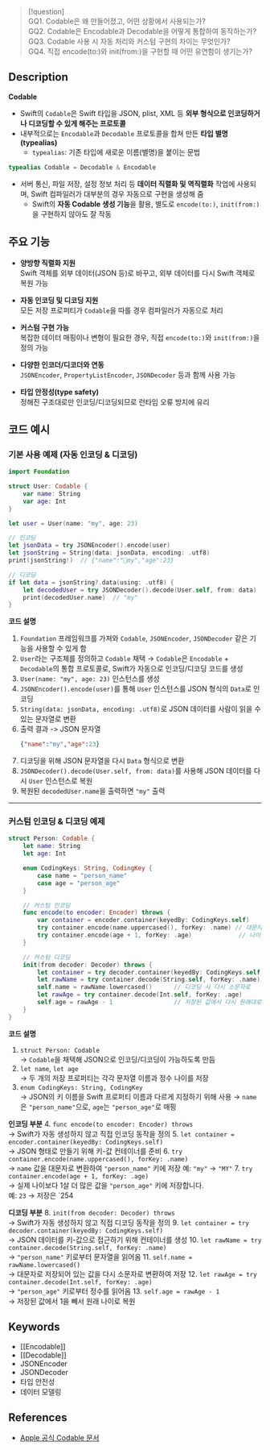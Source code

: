 
> [!question]  
> GQ1. Codable은 왜 만들어졌고, 어떤 상황에서 사용되는가?  
> GQ2. Codable은 Encodable과 Decodable을 어떻게 통합하여 동작하는가?  
> GQ3. Codable 사용 시 자동 처리와 커스텀 구현의 차이는 무엇인가?  
> GQ4. 직접 encode(to:)와 init(from:)을 구현할 때 어떤 유연함이 생기는가?

## Description
**Codable**
- Swift의 `Codable`은 Swift 타입을 JSON, plist, XML 등 **외부 형식으로 인코딩하거나 디코딩할 수 있게 해주는 프로토콜**
- 내부적으로는 `Encodable`과 `Decodable` 프로토콜을 합쳐 만든 **타입 별명(typealias)**
	- `typealias`: 기존 타입에 새로운 이름(별명)을 붙이는 문법
```swift
typealias Codable = Decodable & Encodable
```

- 서버 통신, 파일 저장, 설정 정보 처리 등 **데이터 직렬화 및 역직렬화** 작업에 사용되며, Swift 컴파일러가 대부분의 경우 자동으로 구현을 생성해 줌
	- Swift의 **자동 Codable 생성 기능**을 활용, 별도로 `encode(to:)`, `init(from:)`을 구현하지 않아도 잘 작동

## 주요 기능
- **양방향 직렬화 지원**  
    Swift 객체를 외부 데이터(JSON 등)로 바꾸고, 외부 데이터를 다시 Swift 객체로 복원 가능
    
- **자동 인코딩 및 디코딩 지원**  
    모든 저장 프로퍼티가 `Codable`을 따를 경우 컴파일러가 자동으로 처리
    
- **커스텀 구현 가능**  
    복잡한 데이터 매핑이나 변형이 필요한 경우, 직접 `encode(to:)`와 `init(from:)`을 정의 가능
    
- **다양한 인코더/디코더와 연동**  
    `JSONEncoder`, `PropertyListEncoder`, `JSONDecoder` 등과 함께 사용 가능
    
- **타입 안정성(type safety)**  
    정해진 구조대로만 인코딩/디코딩되므로 런타임 오류 방지에 유리

## 코드 예시
### 기본 사용 예제 (자동 인코딩 & 디코딩)

```swift
import Foundation

struct User: Codable {
    var name: String
    var age: Int
}

let user = User(name: "my", age: 23)

// 인코딩
let jsonData = try JSONEncoder().encode(user)
let jsonString = String(data: jsonData, encoding: .utf8)
print(jsonString!)  // {"name":"my","age":23}

// 디코딩
if let data = jsonString?.data(using: .utf8) {
    let decodedUser = try JSONDecoder().decode(User.self, from: data)
    print(decodedUser.name)  // "my"
}
```

**코드 설명**
1. `Foundation` 프레임워크를 가져와 `Codable`, `JSONEncoder`, `JSONDecoder` 같은 기능을 사용할 수 있게 함
2. `User`라는 구조체를 정의하고 `Codable` 채택
    → `Codable`은 `Encodable` + `Decodable`의 통합 프로토콜로, Swift가 자동으로 인코딩/디코딩 코드를 생성
3. `User(name: "my", age: 23)` 인스턴스를 생성
4. `JSONEncoder().encode(user)`를 통해 `User` 인스턴스를 JSON 형식의 `Data`로 인코딩
5. `String(data: jsonData, encoding: .utf8)`로 JSON 데이터를 사람이 읽을 수 있는 문자열로 변환
6. 출력 결과 -> JSON 문자열
    ```Json
    {"name":"my","age":23}
    ```
7. 디코딩을 위해 JSON 문자열을 다시 `Data` 형식으로 변환
8. `JSONDecoder().decode(User.self, from: data)`를 사용해 JSON 데이터를 다시 `User` 인스턴스로 복원
9. 복원된 `decodedUser.name`을 출력하면 `"my"` 출력

---

### 커스텀 인코딩 & 디코딩 예제

```swift
struct Person: Codable {
    let name: String
    let age: Int

    enum CodingKeys: String, CodingKey {
        case name = "person_name"
        case age = "person_age"
    }

    // 커스텀 인코딩
    func encode(to encoder: Encoder) throws {
        var container = encoder.container(keyedBy: CodingKeys.self)
        try container.encode(name.uppercased(), forKey: .name) // 대문자로 인코딩
        try container.encode(age + 1, forKey: .age)             // 나이를 1살 더해서 저장
    }

    // 커스텀 디코딩
    init(from decoder: Decoder) throws {
        let container = try decoder.container(keyedBy: CodingKeys.self)
        let rawName = try container.decode(String.self, forKey: .name)
        self.name = rawName.lowercased()      // 디코딩 시 다시 소문자로
        let rawAge = try container.decode(Int.self, forKey: .age)
        self.age = rawAge - 1                 // 저장된 값에서 다시 원래대로
    }
}
```

**코드 설명**
1. `struct Person: Codable`  
    → `Codable`을 채택해 JSON으로 인코딩/디코딩이 가능하도록 만듬
2. `let name`, `let age`  
    → 두 개의 저장 프로퍼티는 각각 문자열 이름과 정수 나이를 저장
3. `enum CodingKeys: String, CodingKey`  
    → JSON의 키 이름을 Swift 프로퍼티 이름과 다르게 지정하기 위해 사용
    → `name`은 `"person_name"`으로, `age`는 `"person_age"`로 매핑

**인코딩 부분**
4. `func encode(to encoder: Encoder) throws`  
    → Swift가 자동 생성하지 않고 직접 인코딩 동작을 정의
5. `let container = encoder.container(keyedBy: CodingKeys.self)`  
    → JSON 형태로 만들기 위해 키-값 컨테이너를 준비
6. `try container.encode(name.uppercased(), forKey: .name)`  
    → `name` 값을 대문자로 변환하여 `"person_name"` 키에 저장
    예: `"my"` → `"MY"`
7. `try container.encode(age + 1, forKey: .age)`  
    → 실제 나이보다 1살 더 많은 값을 `"person_age"` 키에 저장합니다.  
    예: `23` → 저장은 `254

**디코딩 부분**
8. `init(from decoder: Decoder) throws`  
    → Swift가 자동 생성하지 않고 직접 디코딩 동작을 정의
9. `let container = try decoder.container(keyedBy: CodingKeys.self)`  
    → JSON 데이터를 키-값으로 접근하기 위해 컨테이너를 생성
10. `let rawName = try container.decode(String.self, forKey: .name)`  
    → `"person_name"` 키로부터 문자열을 읽어옴
11. `self.name = rawName.lowercased()`  
    → 대문자로 저장되어 있는 값을 다시 소문자로 변환하여 저장
12. `let rawAge = try container.decode(Int.self, forKey: .age)`  
    → `"person_age"` 키로부터 정수를 읽어옴
13. `self.age = rawAge - 1`  
    → 저장된 값에서 1을 빼서 원래 나이로 복원

## Keywords
- [[Encodable]]
- [[Decodable]]
- JSONEncoder 
- JSONDecoder
- 타입 안전성
- 데이터 모델링

## References
- [Apple 공식 Codable 문서](https://developer.apple.com/documentation/swift/codable)